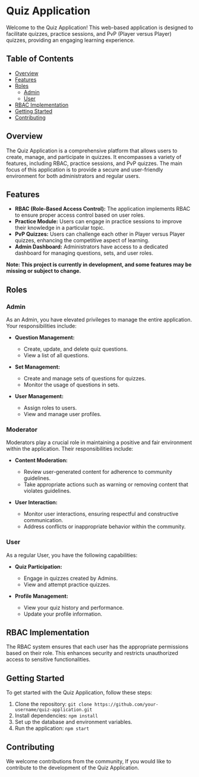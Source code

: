 # Quiz Application

<!-- Welcome message and project introduction -->
Welcome to the Quiz Application! This web-based application is designed to facilitate quizzes, practice sessions, and PvP (Player versus Player) quizzes, providing an engaging learning experience.

## Table of Contents

- [Overview](#overview)
- [Features](#features)
- [Roles](#roles)
  - [Admin](#admin)
  - [User](#user)
- [RBAC Implementation](#rbac-implementation)
- [Getting Started](#getting-started)
- [Contributing](#contributing)

## Overview

<!-- Description of the main features of the application -->
The Quiz Application is a comprehensive platform that allows users to create, manage, and participate in quizzes. It encompasses a variety of features, including RBAC, practice sessions, and PvP quizzes. The main focus of this application is to provide a secure and user-friendly environment for both administrators and regular users.

## Features

<!-- List of key features with a brief description -->
- **RBAC (Role-Based Access Control):** The application implements RBAC to ensure proper access control based on user roles.
- **Practice Module:** Users can engage in practice sessions to improve their knowledge in a particular topic.
- **PvP Quizzes:** Users can challenge each other in Player versus Player quizzes, enhancing the competitive aspect of learning.
- **Admin Dashboard:** Administrators have access to a dedicated dashboard for managing questions, sets, and user roles.

**Note: This project is currently in development, and some features may be missing or subject to change.**

## Roles

### Admin

<!-- Detailed responsibilities of the Admin role -->
As an Admin, you have elevated privileges to manage the entire application. Your responsibilities include:

- **Question Management:**
  - Create, update, and delete quiz questions.
  - View a list of all questions.

- **Set Management:**
  - Create and manage sets of questions for quizzes.
  - Monitor the usage of questions in sets.

- **User Management:**
  - Assign roles to users.
  - View and manage user profiles.
 
### Moderator

<!-- Responsibilities of the Moderator role -->
Moderators play a crucial role in maintaining a positive and fair environment within the application. Their responsibilities include:

- **Content Moderation:**
  - Review user-generated content for adherence to community guidelines.
  - Take appropriate actions such as warning or removing content that violates guidelines.

- **User Interaction:**
  - Monitor user interactions, ensuring respectful and constructive communication.
  - Address conflicts or inappropriate behavior within the community.

### User

<!-- Description of the capabilities of a regular User -->
As a regular User, you have the following capabilities:

- **Quiz Participation:**
  - Engage in quizzes created by Admins.
  - View and attempt practice quizzes.

- **Profile Management:**
  - View your quiz history and performance.
  - Update your profile information.

## RBAC Implementation

<!-- Explanation of how the RBAC system works in the application -->
The RBAC system ensures that each user has the appropriate permissions based on their role. This enhances security and restricts unauthorized access to sensitive functionalities.

## Getting Started

<!-- Instructions for setting up and running the application -->
To get started with the Quiz Application, follow these steps:

1. Clone the repository: `git clone https://github.com/your-username/quiz-application.git`
2. Install dependencies: `npm install`
3. Set up the database and environment variables.
4. Run the application: `npm start`

## Contributing

<!-- Guidelines for contributing to the project -->
We welcome contributions from the community, If you would like to contribute to the development of the Quiz Application.
